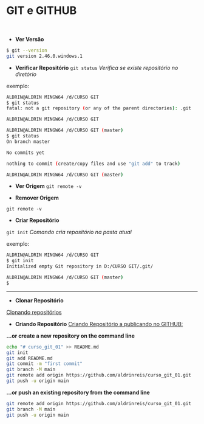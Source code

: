 # **GIT e GITHUB**
<br>



- **Ver Versão**
```bash
$ git --version
git version 2.46.0.windows.1
```

- **Verificar Repositório**
```git status``` *Verifica se existe repositório no diretório*

exemplo:
```bash
ALDRIN@ALDRIN MINGW64 /d/CURSO GIT
$ git status
fatal: not a git repository (or any of the parent directories): .git

ALDRIN@ALDRIN MINGW64 /d/CURSO GIT
```
```bash
ALDRIN@ALDRIN MINGW64 /d/CURSO GIT (master)
$ git status
On branch master

No commits yet

nothing to commit (create/copy files and use "git add" to track)

ALDRIN@ALDRIN MINGW64 /d/CURSO GIT (master)

```

- **Ver Origem**
```git remote -v```

- **Remover Origem**

```git remote -v```



- **Criar Repositório**

```git init``` *Comando cria repositório na pasta atual*

exemplo:

```bash
ALDRIN@ALDRIN MINGW64 /d/CURSO GIT
$ git init
Initialized empty Git repository in D:/CURSO GIT/.git/

ALDRIN@ALDRIN MINGW64 /d/CURSO GIT (master)
$

```


<hr>

- **Clonar Repositório**

[Clonando repositórios](https://docs.github.com/pt/repositories/creating-and-managing-repositories/cloning-a-repository)

- **Criando Repositório**
[Criando Repositório a publicando no GITHUB:](https://docs.github.com/en/get-started/using-git/about-git)


**…or create a new repository on the command line**

```bash
echo "# curso_git_01" >> README.md
git init
git add README.md
git commit -m "first commit"
git branch -M main
git remote add origin https://github.com/aldrinreis/curso_git_01.git
git push -u origin main
```
**…or push an existing repository from the command line**
```bash
git remote add origin https://github.com/aldrinreis/curso_git_01.git
git branch -M main
git push -u origin main
```

